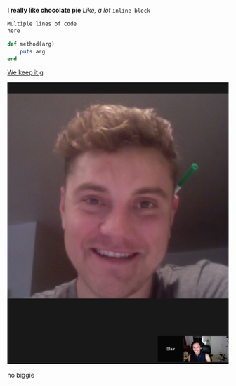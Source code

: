 **I really like chocolate pie** *Like, a lot* `inline block`
```
Multiple lines of code
here
```

```ruby
def method(arg)
	puts arg
end
```

[We keep it g](gizoogle.com)

![GPS 1.1](screenshot.png)

no biggie
